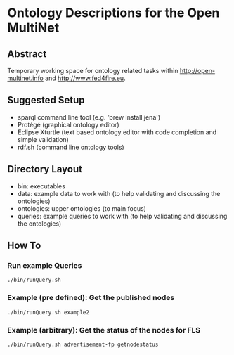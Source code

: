 Ontology Descriptions for the Open MultiNet
===========================================

Abstract
--------

Temporary working space for ontology related tasks within http://open-multinet.info and http://www.fed4fire.eu.


Suggested Setup
---------------
 * sparql command line tool (e.g. 'brew install jena')
 * Protégé (graphical ontology editor)
 * Eclipse Xturtle (text based ontology editor with code completion and simple validation)
 * rdf.sh (command line ontology tools)


Directory Layout
----------------
 * bin: executables
 * data: example data to work with (to help validating and discussing the ontologies)
 * ontologies: upper ontologies (to main focus)
 * queries: example queries to work with (to help validating and discussing the ontologies)

 
How To
------

### Run example Queries

    ./bin/runQuery.sh

### Example (pre defined): Get the published nodes

    ./bin/runQuery.sh example2
    
### Example (arbitrary): Get the status of the nodes for FLS

    ./bin/runQuery.sh advertisement-fp getnodestatus
